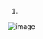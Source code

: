 1. 
![image](https://user-images.githubusercontent.com/74185337/236622956-d3f053b5-6c2b-46f5-b8e7-32f00e4aebfb.png)


